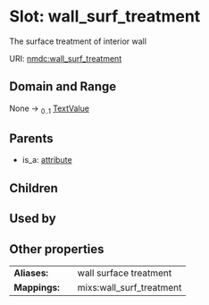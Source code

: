 
# Slot: wall_surf_treatment


The surface treatment of interior wall

URI: [nmdc:wall_surf_treatment](https://microbiomedata/meta/wall_surf_treatment)


## Domain and Range

None &#8594;  <sub>0..1</sub> [TextValue](TextValue.md)

## Parents

 *  is_a: [attribute](attribute.md)

## Children


## Used by


## Other properties

|  |  |  |
| --- | --- | --- |
| **Aliases:** | | wall surface treatment |
| **Mappings:** | | mixs:wall_surf_treatment |

